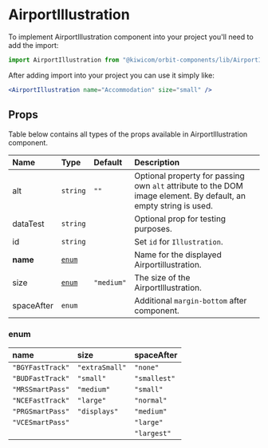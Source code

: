 # AirportIllustration

To implement AirportIllustration component into your project you'll need to add the import:

```jsx
import AirportIllustration from "@kiwicom/orbit-components/lib/AirportIllustration";
```

After adding import into your project you can use it simply like:

```jsx
<AirportIllustration name="Accommodation" size="small" />
```

## Props

Table below contains all types of the props available in AirportIllustration component.

| Name       | Type            | Default    | Description                                                                                                      |
| :--------- | :-------------- | :--------- | :--------------------------------------------------------------------------------------------------------------- |
| alt        | `string`        | `""`       | Optional property for passing own `alt` attribute to the DOM image element. By default, an empty string is used. |
| dataTest   | `string`        |            | Optional prop for testing purposes.                                                                              |
| id         | `string`        |            | Set `id` for `Illustration`.                                                                                     |
| **name**   | [`enum`](#enum) |            | Name for the displayed Airportillustration.                                                                      |
| size       | [`enum`](#enum) | `"medium"` | The size of the AirportIllustration.                                                                             |
| spaceAfter | `enum`          |            | Additional `margin-bottom` after component.                                                                      |

### enum

| name             | size           | spaceAfter   |
| :--------------- | :------------- | :----------- |
| `"BGYFastTrack"` | `"extraSmall"` | `"none"`     |
| `"BUDFastTrack"` | `"small"`      | `"smallest"` |
| `"MRSSmartPass"` | `"medium"`     | `"small"`    |
| `"NCEFastTrack"` | `"large"`      | `"normal"`   |
| `"PRGSmartPass"` | `"displays"`   | `"medium"`   |
| `"VCESmartPass"` |                | `"large"`    |
|                  |                | `"largest"`  |
